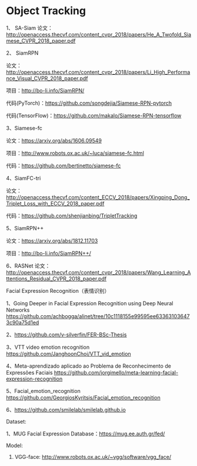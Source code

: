 # Object Tracking

1、 SA-Siam
论文：http://openaccess.thecvf.com/content_cvpr_2018/papers/He_A_Twofold_Siamese_CVPR_2018_paper.pdf



2、 SiamRPN

论文：http://openaccess.thecvf.com/content_cvpr_2018/papers/Li_High_Performance_Visual_CVPR_2018_paper.pdf

项目：http://bo-li.info/SiamRPN/

代码(PyTorch)：https://github.com/songdejia/Siamese-RPN-pytorch

代码(TensorFlow)：https://github.com/makalo/Siamese-RPN-tensorflow


3、Siamese-fc

论文：https://arxiv.org/abs/1606.09549

项目：http://www.robots.ox.ac.uk/~luca/siamese-fc.html

代码：https://github.com/bertinetto/siamese-fc




4、SiamFC-tri

论文：http://openaccess.thecvf.com/content_ECCV_2018/papers/Xingping_Dong_Triplet_Loss_with_ECCV_2018_paper.pdf

代码：https://github.com/shenjianbing/TripletTracking



5、SiamRPN++

论文：https://arxiv.org/abs/1812.11703

项目：http://bo-li.info/SiamRPN++/


6、RASNet
论文：http://openaccess.thecvf.com/content_cvpr_2018/papers/Wang_Learning_Attentions_Residual_CVPR_2018_paper.pdf



Facial Expression Recognition（表情识别）

1、Going Deeper in Facial Expression Recognition using Deep Neural Networks
https://github.com/achbogga/alinet/tree/10c1118155e99595ee633631036473c90a75d1ed

2、https://github.com/v-silverfin/FER-BSc-Thesis

3、VTT video emotion recognition
https://github.com/JanghoonChoi/VTT_vid_emotion

4、Meta-aprendizado aplicado ao Problema de Reconhecimento de Expressões Faciais
https://github.com/jorgimello/meta-learning-facial-expression-recognition

5、Facial_emotion_recognition
https://github.com/GeorgiosKyritsis/Facial_emotion_recognition

6、https://github.com/smilelab/smilelab.github.io




Dataset:

1、MUG Facial Expression Database：https://mug.ee.auth.gr/fed/

Model:
1. VGG-face: http://www.robots.ox.ac.uk/~vgg/software/vgg_face/


